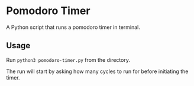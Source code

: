 # Pomodoro Timer

A Python script that runs a pomodoro timer in terminal.

## Usage

Run `python3 pomodoro-timer.py` from the directory.

The run will start by asking how many cycles to run for before initiating the timer.
